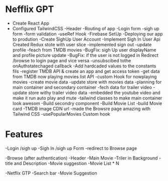 # Nefflix GPT

- Create React App
- Configured TailwindCSS
  -Header
  -Routing of app
  -Login form
  -sigh up form
  -form validation
  -useRef Hook
  -Firebase SetUp
  -Deploying our app to prodution
  -Create SighUp User Account
  -Implement Sigh In User Api
  Created Redux stote with user slice
  -implemented sign out
  -update profile
  -feach from TMDB movies
  -BugFix: sigh Up user displayName and profile picture update
  -BugFix: if the user is not logged in Redirect /browse to login page and vice versa
  -unsubscibed tothe onAuthstatechaged callback
  -Add hardcaded values to the constants fils
  -register TMDB API & create an app and get access token
  -get data from TMDB now playing movies list API
  -custom Hook for nowplaying movies
  -create movie data
  -update store with movies data
  -planning for main container and secondary container
  -fech data for trailer video
  -update store withy trailer video data
  -embedded the youtube video and make it run auto play and mute
  -tailwind classes to make main container look awesom
  -Build secondry component
  -Build Movie List
  -build Movie card
  -TMDB image CDN url
  -made the Browsre page amazing with Tailwind CSS
  -usePopularMovies Custom hook

# Features

-Login /sigh up
-Sigh In /sigh up Form
-redirect to Browse page

-Browse (after authentication)
-Header
-Main Movie
-Triler in Background
-title and Description
-Movie suggestion
-Movie List \* N

-Netflix GTP
-Search bar
-Movie Suggestion
